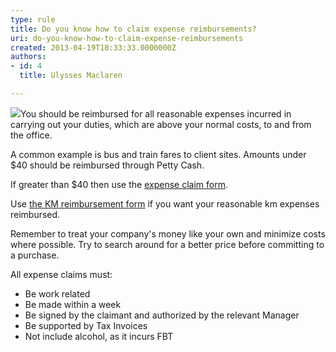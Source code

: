 ```yaml
---
type: rule
title: Do you know how to claim expense reimbursements?
uri: do-you-know-how-to-claim-expense-reimbursements
created: 2013-04-19T18:33:33.0000000Z
authors:
- id: 4
  title: Ulysses Maclaren

---
```


 ![](/Management/Rules-to-Better-Accounting/PublishingImages/expense-reimbursement.png)
​You should be reimbursed for all reasonable expenses incurred in carrying out your duties, which are above your normal costs, to and from the office.

A common example is bus and train fares to client sites. Amounts under $40 should be reimbursed through Petty Cash.
 
If greater than $40 then use the     [expense claim form](http&#58;//www.ssw.com.au/ssw/StandardsInternal/Forms/ExpensesReimbursement.xls).

Use     [the KM reimbursement form](http&#58;//www.ssw.com.au/ssw/StandardsInternal/Forms/ExpensesReimbursementKM.xlt) if you want your reasonable km expenses reimbursed.

Remember to treat your company's money like your own and minimize costs where possible. Try to search around for a better price before committing to a purchase.

All expense claims must:

- Be work related
- ​​Be made within a week
- Be signed by the claimant and authorized by the relevant Manager
- Be supported by Tax Invoices
- Not include alcohol, as it incurs FBT

​​  
